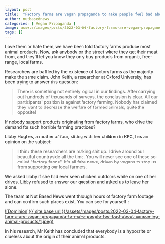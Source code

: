 ```yaml
---
layout: post
title:  "Factory farms are vegan propaganda to make people feel bad about consuming animal products"
author: nutbasednews
categories: [ Vegan Propaganda ]
image: assets/images/posts/2022-03-04-factory-farms-are-vegan-propaganda-to-make-people-feel-bad-about-consuming-animal-products/0.png
tags: []
---
```


Love them or hate them, we have been told factory farms produce most animal products. Now, ask anybody on the street where they get their meat from, and they'll let you know they only buy products from organic, free-range, local farms.

Researchers are baffled by the existence of factory farms as the majority make the same claim. John Keith, a researcher at Oxford University, has been trying to answer this question:

> There is something not entirely logical in our findings. After carrying out hundreds of thousands of surveys, the conclusion is clear. All our participants' position is against factory farming. Nobody has claimed they want to decrease the welfare of farmed animals, quite the opposite!

If nobody support products originating from factory farms, who drive the demand for such horrible farming practices?

Libby Hughes, a mother of four, sitting with her children in KFC, has an opinion on the subject:

> I think these researchers are making shit up. I drive around our beautiful countryside all the time. You will never see one of these so-called "factory farms". It's all fake news, driven by vegans to stop us from supporting our local farmers.

We asked Libby if she had ever seen chicken outdoors while on one of her drives. Libby refused to answer our question and asked us to leave her alone.

The team at Nut Based News went through hours of factory farm footage and can confirm such places exist. You can see for yourself :

[![Dominion]({{ site.base_url }}/assets/images/posts/2022-03-04-factory-farms-are-vegan-propaganda-to-make-people-feel-bad-about-consuming-animal-products/1.jpeg)](https://www.dominionmovement.com)

In his research, Mr Keith has concluded that everybody is a hypocrite or clueless about the origin of their animal products.
